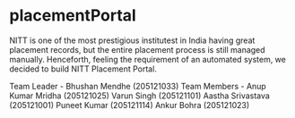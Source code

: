 # placementPortal

NITT is one of the most prestigious institutest in India having great placement records, but the entire placement process is still managed manually. Henceforth, feeling the requirement of an automated system, we decided to build NITT Placement Portal.

Team Leader - 
  Bhushan Mendhe (205121033)
Team Members - 
  Anup Kumar Mridha (205121025)
  Varun Singh (205121101)
  Aastha Srivastava (205121001)
  Puneet Kumar (205121114)
  Ankur Bohra (205121023)
